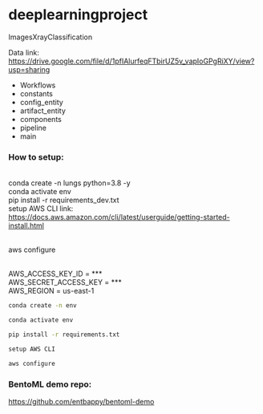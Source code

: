 # deeplearningproject


ImagesXrayClassification

Data link: https://drive.google.com/file/d/1pfIAlurfeqFTbirUZ5v_vapIoGPgRiXY/view?usp=sharing

- Workflows
- constants
- config_entity
- artifact_entity
- components
- pipeline
- main

### How to setup:
<br> conda create -n lungs python=3.8 -y
<br> conda activate env
<br> pip install -r requirements_dev.txt
<br> setup AWS CLI
link: https://docs.aws.amazon.com/cli/latest/userguide/getting-started-install.html

<br> aws configure

<br> AWS_ACCESS_KEY_ID = ***
<br> AWS_SECRET_ACCESS_KEY = ***
<br> AWS_REGION = us-east-1

```bash
conda create -n env
```
```bash
conda activate env
```
```bash
pip install -r requirements.txt
```
```bash
setup AWS CLI
```
```bash
aws configure
```

### BentoML demo repo:
https://github.com/entbappy/bentoml-demo